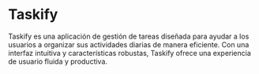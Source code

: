 # Taskify
Taskify es una aplicación de gestión de tareas diseñada para ayudar a los usuarios a organizar sus actividades diarias de manera eficiente. Con una interfaz intuitiva y características robustas, Taskify ofrece una experiencia de usuario fluida y productiva.
